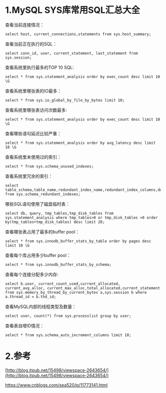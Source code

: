 # 1.MySQL SYS库常用SQL汇总大全

查看当前连接情况：

```
select host, current_connections,statements from sys.host_summary;
```

查看当前正在执行的SQL：

```
select conn_id, user, current_statement, last_statement from sys.session;
```

查看系统里执行最多的TOP 10 SQL:

```
select * from sys.statement_analysis order by exec_count desc limit 10 \G
```

查看系统里哪张表的IO最多：

```
select * from sys.io_global_by_file_by_bytes limit 10;
```

查看系统里哪张表访问次数最多:

```
select * from sys.statement_analysis order by exec_count desc limit 10 \G
```

查看哪些语句延迟比较严重：

```
select * from sys.statement_analysis order by avg_latency desc limit 10 \G
```

查看系统里未使用过的索引：

```
select * from sys.schema_unused_indexes;
```

查看系统里冗余的索引：

```
select table_schema,table_name,redundant_index_name,redundant_index_columns,dominant_index_name,dominant_index_columns from sys.schema_redundant_indexes;
```

哪些SQL语句使用了磁盘临时表：

```
select db, query, tmp_tables,tmp_disk_tables from sys.statement_analysis where tmp_tables>0 or tmp_disk_tables >0 order by(tmp_tables+tmp_disk_tables) desc limit 20;
```

查看哪张表占用了最多的buffer pool：

```
select * from sys.innodb_buffer_stats_by_table order by pages desc limit 10 \G
```

查看每个库占用多少buffer pool：

```
select * from sys.innodb_buffer_stats_by_schema;
```

查看每个连接分配多少内存:

```
select b.user, current_count_used,current_allocated, current_avg_alloc, current_max_alloc,total_allocated,current_statement from sys.memory_by_thread_by_current_bytes a,sys.session b where a.thread_id = b.thd_id;
```

查看MySQL内部的线程类型及数量：

```
select user, count(*) from sys.processlist group by user;
```

查看表自增ID情况：

```
select * from sys.schema_auto_increment_columns limit 10;
```

# 2.参考

[http://blog.itpub.net/15498/viewspace-2643654/](http://blog.itpub.net/15498/viewspace-2643654/)

https://www.cnblogs.com/sea520/p/11773141.html



